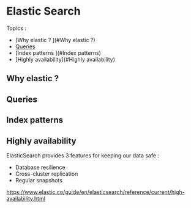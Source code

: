 # Elastic Search

Topics : 
- [Why elastic ? ](#Why elastic ?)
- [Queries](#Queries)
- [Index patterns ](#Index patterns)
- [Highly availability](#Highly availability)

## Why elastic ? 

## Queries

## Index patterns 

## Highly availability

ElasticSearch provides 3 features for keeping our data safe :
* Database resilience
* Cross-cluster replication
* Regular snapshots

https://www.elastic.co/guide/en/elasticsearch/reference/current/high-availability.html

